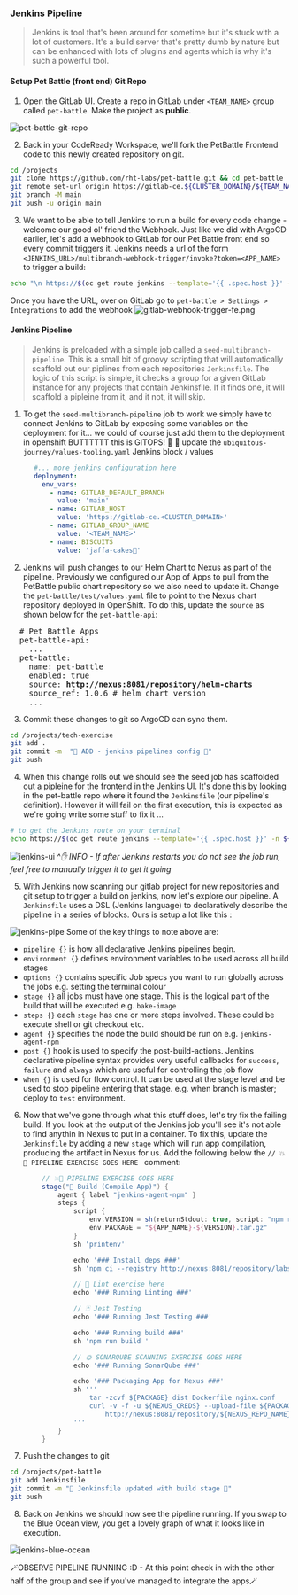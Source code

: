 ### Jenkins Pipeline 
> Jenkins is tool that's been around for sometime but it's stuck with a lot of customers. It's a build server that's pretty dumb by nature but can be enhanced with lots of plugins and agents which is why it's such a powerful tool. 

<!---
#### Jenkins access to GitLab
Jenkins needs to access repositories to see Jenkinsfile. There are multiple options to use ie username/password, SSH Keys and token (which we will going to use)

1. Login to GitLab and click on your avatar from upper left corner > Settings.
![gitlab-settings](images/gitlav-settings.png)
2. Click on Access Token and generate one.
![gitlab-access-token](images/gitlab-access-token.png)
3. Copy the newly generated token and update `ubiquitous-journey/values-tooling.yaml`
![gitlab-access-token-2](images/gitlab-access-token-2.png)

```bash
...
...
          - name: GITLAB_TOKEN
            value: ''
...
```

```bash
git add ubiquitous-journey/values-tooling.yaml
git commit -m "🥔 Gitlab Token is added 🥔"
git push
```
--->

#### Setup Pet Battle (front end) Git Repo
1. Open the GitLab UI. Create a repo in GitLab under `<TEAM_NAME>` group called `pet-battle`. Make the project as **public**.

![pet-battle-git-repo](images/pet-battle-git-repo.png)

2. Back in your CodeReady Workspace, we'll fork the PetBattle Frontend code to this newly created repository on git.

```bash
cd /projects
git clone https://github.com/rht-labs/pet-battle.git && cd pet-battle
git remote set-url origin https://gitlab-ce.${CLUSTER_DOMAIN}/${TEAM_NAME}/pet-battle.git
git branch -M main
git push -u origin main
```

3. We want to be able to tell Jenkins to run a build for every code change - welcome our good ol' friend the Webhook. Just like we did with ArgoCD earlier, let's add a webhook to GitLab for our Pet Battle front end so every commit triggers it. Jenkins needs a url of the form `<JENKINS_URL>/multibranch-webhook-trigger/invoke?token=<APP_NAME>` to trigger a build:

```bash
echo "\n https://$(oc get route jenkins --template='{{ .spec.host }}' -n ${TEAM_NAME}-ci-cd)/multibranch-webhook-trigger/invoke?token=pet-battle"
```
Once you have the URL, over on GitLab go to `pet-battle > Settings > Integrations` to add the webhook 
![gitlab-webhook-trigger-fe.png](./images/gitlab-webhook-trigger-fe.png)

#### Jenkins Pipeline
> Jenkins is preloaded with a simple job called a `seed-multibranch-pipeline`. This is a small bit of groovy scripting that will automatically scaffold out our piplines from each repositories `Jenkinsfile`. The logic of this script is simple, it checks a group for a given GitLab instance for any projects that contain Jenkinsfile. If it finds one, it will scaffold a pipleine from it, and it not, it will skip.

1. To get the `seed-multibranch-pipeline` job to work we simply have to connect Jenkins to GitLab by exposing some variables on the deployment for it... we could of course just add them to the deployment in openshift BUTTTTTT this is GITOPS! :muscle: :gun:
update the `ubiquitous-journey/values-tooling.yaml` Jenkins block / values 

```yaml
      #... more jenkins configuration here
      deployment:
        env_vars:
          - name: GITLAB_DEFAULT_BRANCH
            value: 'main'
          - name: GITLAB_HOST
            value: 'https://gitlab-ce.<CLUSTER_DOMAIN>'
          - name: GITLAB_GROUP_NAME
            value: '<TEAM_NAME>'
          - name: BISCUITS
            value: 'jaffa-cakes🍪'
```

2. Jenkins will push changes to our Helm Chart to Nexus as part of the pipeline. Previously we configured our App of Apps to pull from the PetBattle public chart repository so we also need to update it. Change the `pet-battle/test/values.yaml` file to point to the Nexus chart repository deployed in OpenShift. To do this, update the `source` as shown below for the `pet-battle-api`:

<pre>
  # Pet Battle Apps
  pet-battle-api:
    ...
  pet-battle:
    name: pet-battle
    enabled: true
    source: <strong>http://nexus:8081/repository/helm-charts</strong>
    source_ref: 1.0.6 # helm chart version
    ...
</pre>

3. Commit these changes to git so ArgoCD can sync them.
```bash
cd /projects/tech-exercise
git add .
git commit -m  "🍕 ADD - jenkins pipelines config 🍕" 
git push
```

4. When this change rolls out we should see the seed job has scaffolded out a pipleine for the frontend in the Jenkins UI. It's done this by looking in the pet-battle repo where it found the `Jenkinsfile` (our pipeline's definition). However it will fail on the first execution, this is expected as we're going write some stuff to fix it ...
```bash
# to get the Jenkins route on your terminal
echo https://$(oc get route jenkins --template='{{ .spec.host }}' -n ${TEAM_NAME}-ci-cd)
```
![jenkins-ui](images/jenkins-ui.png)
_^✋ INFO - If after Jenkins restarts you do not see the job run, feel free to manually trigger it to get it going_


5. With Jenkins now scanning our gitlab project for new repositories and git setup to trigger a build on jenkins, now let's explore our pipeline. A `Jenkinsfile` uses a DSL (Jenkins language) to declaratively describe the pipeline in a series of blocks. Ours is setup a lot like this :

![jenkins-pipe](images/jenkins-pipe.png)
Some of the key things to note above are:
 * `pipeline {}` is how all declarative Jenkins pipelines begin.
 * `environment {}` defines environment variables to be used across all build stages
 * `options {}` contains specific Job specs you want to run globally across the jobs e.g. setting the terminal colour
 * `stage {}` all jobs must have one stage. This is the logical part of the build that will be executed e.g. `bake-image`
 * `steps {}` each `stage` has one or more steps involved. These could be execute shell or git checkout etc.
 * `agent {}` specifies the node the build should be run on e.g. `jenkins-agent-npm`
 * `post {}` hook is used to specify the post-build-actions. Jenkins declarative pipeline syntax provides very useful callbacks for `success`, `failure` and `always` which are useful for controlling the job flow
 * `when {}` is used for flow control. It can be used at the stage level and be used to stop pipeline entering that stage. e.g. when branch is master; deploy to `test` environment.
    


6. Now that we've gone through what this stuff does, let's try fix the failing build. If you look at the output of the Jenkins job you'll see it's not able to find anythin in Nexus to put in a container. To fix this, update the `Jenkinsfile` by adding a new `stage` which will run app compilation, producing the artifact in Nexus for us. Add the following below the  `// 💥🔨 PIPELINE EXERCISE GOES HERE ` comment:

```groovy
        // 💥🔨 PIPELINE EXERCISE GOES HERE 
        stage("🧰 Build (Compile App)") {
            agent { label "jenkins-agent-npm" }
            steps {
                script {
                    env.VERSION = sh(returnStdout: true, script: "npm run version --silent").trim()
                    env.PACKAGE = "${APP_NAME}-${VERSION}.tar.gz"
                }
                sh 'printenv'

                echo '### Install deps ###'
                sh 'npm ci --registry http://nexus:8081/repository/labs-npm'

                // 💅 Lint exercise here
                echo '### Running Linting ###'

                // 🃏 Jest Testing
                echo '### Running Jest Testing ###'

                echo '### Running build ###'
                sh 'npm run build '

                // 🌞 SONARQUBE SCANNING EXERCISE GOES HERE 
                echo '### Running SonarQube ###'

                echo '### Packaging App for Nexus ###'
                sh '''
                    tar -zcvf ${PACKAGE} dist Dockerfile nginx.conf
                    curl -v -f -u ${NEXUS_CREDS} --upload-file ${PACKAGE} \
                        http://nexus:8081/repository/${NEXUS_REPO_NAME}/${APP_NAME}/${PACKAGE}
                '''
            }
        }
```

7. Push the changes to git

```bash
cd /projects/pet-battle
git add Jenkinsfile
git commit -m "🌸 Jenkinsfile updated with build stage 🌸"
git push
```

8. Back on Jenkins we should now see the pipeline running. If you swap to the Blue Ocean view, you get a lovely graph of  what it looks like in execution.

![jenkins-blue-ocean](./images/jenkins-blue-ocean.png)

🪄OBSERVE PIPELINE RUNNING :D - At this point check in with the other half of the group and see if you've managed to integrate the apps🪄
